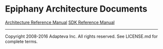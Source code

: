 Epiphany Architecture Documents
=================================

[Architecture Reference Manual](arch-ref/README.md)
[SDK Reference Manual](sdk-ref/README.md)

----
Copyright 2008-2016 Adapteva Inc. All rights reserved. See LICENSE.md for complete terms.

